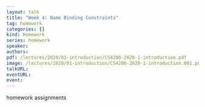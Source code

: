 ```yaml
---
layout: talk
title: "Week 4: Name Binding Constraints"
tag: homework
categories: []
kind: Homework
series: homework
speaker:
authors:
pdf: /lectures/2020/01-introduction/CS4200-2020-1-introduction.pdf
image: /lectures/2020/01-introduction/CS4200-2020-1-introduction.001.png
talkURL:
eventURL:
event:
---
```


homework assignments
